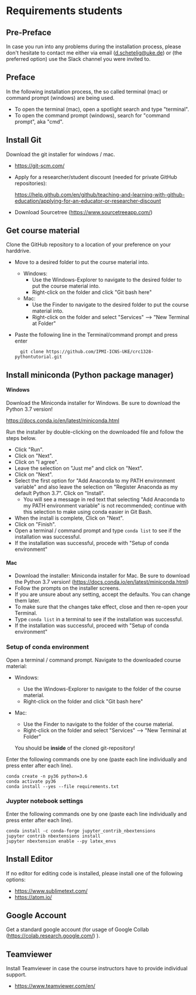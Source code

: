 # Requirements students

## Pre-Preface

In case you run into any problems during the installation process, please don't hesitate to contact me either via email (d.schetelig@uke.de) or (the preferred option) use the Slack channel you were invited to.

## Preface

In the following installation process, the so called terminal (mac) or command prompt (windows) are being used.
- To open the terminal (mac), open a spotlight search and type "terminal".
- To open the command prompt (windows), search for "command prompt", aka "cmd".

## Install Git

Download the git installer for windows / mac.
- https://git-scm.com/

- Apply for a researcher/student discount (needed for private GitHub repositories):

    https://help.github.com/en/github/teaching-and-learning-with-github-education/applying-for-an-educator-or-researcher-discount

- Download Sourcetree (https://www.sourcetreeapp.com/)

## Get course material
Clone the GitHub repository to a location of your preference on your harddrive.

- Move to a desired folder to put the course material into.
  - Windows:
    - Use the Windows-Explorer to navigate to the desired folder to put the course material into.
    - Right-click on the folder and click "Git bash here"
  - Mac:
    - Use the Finder to navigate to the desired folder to put the course material into.
    - Right-click on the folder and select "Services" --> "New Terminal at Folder"

- Paste the following line in the Terminal/command prompt and press enter

        git clone https://github.com/IPMI-ICNS-UKE/crc1328-pythontutorial.git

## Install miniconda (Python package manager)

#### Windows

Download the Miniconda installer for Windows. Be sure to download the Python 3.7 version!

https://docs.conda.io/en/latest/miniconda.html

Run the installer by double-clicking on the downloaded file and follow the steps below.

- Click "Run".
- Click on "Next".
- Click on "I agree".
- Leave the selection on "Just me" and click on "Next".
- Click on "Next".
- Select the first option for "Add Anaconda to my PATH environment variable" and also leave the selection on "Register Anaconda as my default Python 3.7". Click on "Install".
    - You will see a message in red text that selecting "Add Anaconda to my PATH environment variable" is not recommended; continue with this selection to make using conda easier in Git Bash.
- When the install is complete, Click on "Next".
- Click on "Finish".
- Open a terminal / command prompt and type ```conda list``` to see if the installation was successful.
- If the installation was successful, procede with "Setup of conda environment"

#### Mac

- Download the installer: Miniconda installer for Mac. Be sure to download the Python 3.7 version! (https://docs.conda.io/en/latest/miniconda.html)
- Follow the prompts on the installer screens.
- If you are unsure about any setting, accept the defaults. You can change them later.
- To make sure that the changes take effect, close and then re-open your Terminal.
- Type ```conda list``` in a terminal to see if the installation was successful.
- If the installation was successful, proceed with "Setup of conda environment"

### Setup of conda environment

Open a terminal / command prompt.
Navigate to the downloaded course material:
- Windows:
  - Use the Windows-Explorer to navigate to the folder of the course material.
  - Right-click on the folder and click "Git bash here"
- Mac:
  - Use the Finder to navigate to the folder of the course material.
  - Right-click on the folder and select "Services" --> "New Terminal at Folder"
  
  You should be **inside** of the cloned git-repository!

Enter the following commands one by one (paste each line individually and press enter after each line).

    conda create -n py36 python=3.6
    conda activate py36
    conda install --yes --file requirements.txt

### Juypter notebook settings
Enter the following commands one by one (paste each line individually and press enter after each line).

    conda install -c conda-forge jupyter_contrib_nbextensions
    jupyter contrib nbextensions install
    jupyter nbextension enable --py latex_envs

## Install Editor
If no editor for editing code is installed, please install one of the following options:
- https://www.sublimetext.com/
- https://atom.io/


## Google Account
Get a standard google account (for usage of Google Collab (https://colab.research.google.com/) ).

## Teamviewer

Install Teamviewer in case the course instructors have to provide individual support.
- https://www.teamviewer.com/en/
